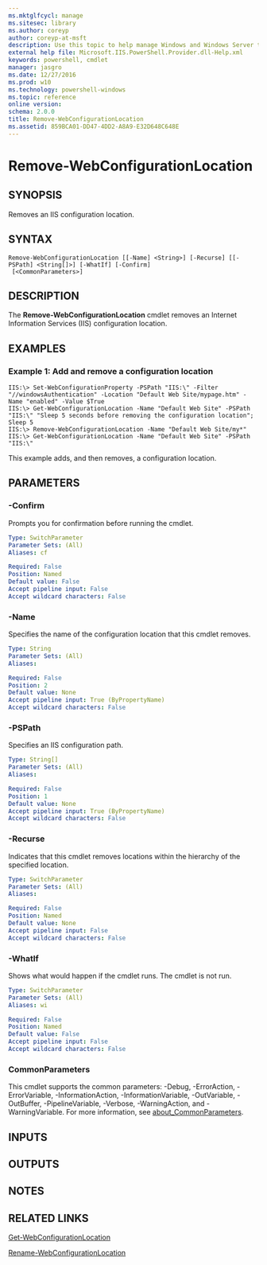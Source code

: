 ```yaml
---
ms.mktglfcycl: manage
ms.sitesec: library
ms.author: coreyp
author: coreyp-at-msft
description: Use this topic to help manage Windows and Windows Server technologies with Windows PowerShell.
external help file: Microsoft.IIS.PowerShell.Provider.dll-Help.xml
keywords: powershell, cmdlet
manager: jasgro
ms.date: 12/27/2016
ms.prod: w10
ms.technology: powershell-windows
ms.topic: reference
online version: 
schema: 2.0.0
title: Remove-WebConfigurationLocation
ms.assetid: 859BCA01-DD47-4DD2-A8A9-E32D648C648E
---
```


# Remove-WebConfigurationLocation

## SYNOPSIS
Removes an IIS configuration location.

## SYNTAX

```
Remove-WebConfigurationLocation [[-Name] <String>] [-Recurse] [[-PSPath] <String[]>] [-WhatIf] [-Confirm]
 [<CommonParameters>]
```

## DESCRIPTION
The **Remove-WebConfigurationLocation** cmdlet removes an Internet Information Services (IIS) configuration location.

## EXAMPLES

### Example 1: Add and remove a configuration location
```
IIS:\> Set-WebConfigurationProperty -PSPath "IIS:\" -Filter "//windowsAuthentication" -Location "Default Web Site/mypage.htm" -Name "enabled" -Value $True 
IIS:\> Get-WebConfigurationLocation -Name "Default Web Site" -PSPath "IIS:\" "Sleep 5 seconds before removing the configuration location"; Sleep 5 
IIS:\> Remove-WebConfigurationLocation -Name "Default Web Site/my*" 
IIS:\> Get-WebConfigurationLocation -Name "Default Web Site" -PSPath "IIS:\"
```

This example adds, and then removes, a configuration location.

## PARAMETERS

### -Confirm
Prompts you for confirmation before running the cmdlet.

```yaml
Type: SwitchParameter
Parameter Sets: (All)
Aliases: cf

Required: False
Position: Named
Default value: False
Accept pipeline input: False
Accept wildcard characters: False
```

### -Name
Specifies the name of the configuration location that this cmdlet removes.

```yaml
Type: String
Parameter Sets: (All)
Aliases: 

Required: False
Position: 2
Default value: None
Accept pipeline input: True (ByPropertyName)
Accept wildcard characters: False
```

### -PSPath
Specifies an IIS configuration path.

```yaml
Type: String[]
Parameter Sets: (All)
Aliases: 

Required: False
Position: 1
Default value: None
Accept pipeline input: True (ByPropertyName)
Accept wildcard characters: False
```

### -Recurse
Indicates that this cmdlet removes locations within the hierarchy of the specified location.

```yaml
Type: SwitchParameter
Parameter Sets: (All)
Aliases: 

Required: False
Position: Named
Default value: None
Accept pipeline input: False
Accept wildcard characters: False
```

### -WhatIf
Shows what would happen if the cmdlet runs.
The cmdlet is not run.

```yaml
Type: SwitchParameter
Parameter Sets: (All)
Aliases: wi

Required: False
Position: Named
Default value: False
Accept pipeline input: False
Accept wildcard characters: False
```

### CommonParameters
This cmdlet supports the common parameters: -Debug, -ErrorAction, -ErrorVariable, -InformationAction, -InformationVariable, -OutVariable, -OutBuffer, -PipelineVariable, -Verbose, -WarningAction, and -WarningVariable. For more information, see [about_CommonParameters](http://go.microsoft.com/fwlink/?LinkID=113216).

## INPUTS

## OUTPUTS

## NOTES

## RELATED LINKS

[Get-WebConfigurationLocation](./get-webconfigurationlocation.md)

[Rename-WebConfigurationLocation](./rename-webconfigurationlocation.md)


